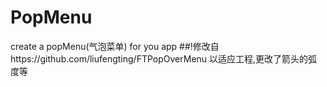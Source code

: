 # PopMenu
create a popMenu(气泡菜单) for you app
##!修改自https://github.com/liufengting/FTPopOverMenu 以适应工程,更改了箭头的弧度等
